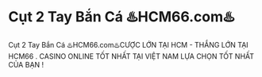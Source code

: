 # Cụt 2 Tay Bắn Cá ♨️HCM66.com♨️

Cụt 2 Tay Bắn Cá ♨️HCM66.com♨️CƯỢC LỚN TẠI HCM - THẮNG LỚN TẠI HCM66 . CASINO ONLINE TỐT NHẤT TẠI VIỆT NAM LỰA CHỌN TỐT NHẤT CỦA BẠN !